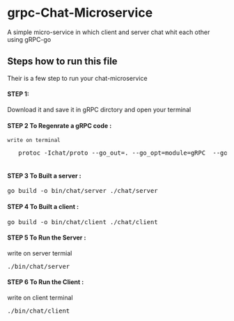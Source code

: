 # grpc-Chat-Microservice
A simple micro-service in which client and server chat whit each other using gRPC-go 
## Steps how to run this file
Their is a few step to run your chat-microservice
#### STEP 1:
  Download it and save it in gRPC dirctory and open your terminal
  
#### STEP 2   To Regenrate a gRPC code :
    write on terminal
   <pre>
   protoc -Ichat/proto --go_out=. --go_opt=module=gRPC  --go-grpc_out=. --go-grpc_opt=module=gRPC  chat/proto/chat.proto
   </pre>
   
#### STEP 3 To Built a server :
  <pre>go build -o bin/chat/server ./chat/server</pre>
  
#### STEP 4 To Built a client :
  <pre>go build -o bin/chat/client ./chat/client</pre>
  
#### STEP 5 To Run the Server :
  write on server termial
  <pre>./bin/chat/server</pre>
  
#### STEP 6 To Run the Client :
  write on client terminal
  <pre>./bin/chat/client</pre>
